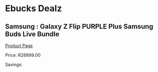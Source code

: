 
# Ebucks Dealz
## Samsung : Galaxy Z Flip PURPLE Plus Samsung Buds Live Bundle
[Product Page](https://www.ebucks.com/web/shop/productSelected.do?prodId=1212376431&catId=714947548)

Price: R26999.00

Savings: 


	